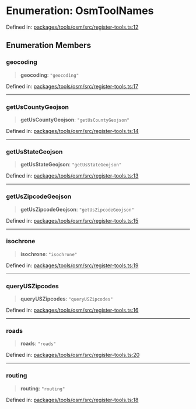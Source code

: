 # Enumeration: OsmToolNames

Defined in: [packages/tools/osm/src/register-tools.ts:12](https://github.com/geodaopenjs/openassistant/blob/0a6a7e7306d75a25dc968b3117f04cb7bd613bec/packages/tools/osm/src/register-tools.ts#L12)

## Enumeration Members

### geocoding

> **geocoding**: `"geocoding"`

Defined in: [packages/tools/osm/src/register-tools.ts:17](https://github.com/geodaopenjs/openassistant/blob/0a6a7e7306d75a25dc968b3117f04cb7bd613bec/packages/tools/osm/src/register-tools.ts#L17)

***

### getUsCountyGeojson

> **getUsCountyGeojson**: `"getUsCountyGeojson"`

Defined in: [packages/tools/osm/src/register-tools.ts:14](https://github.com/geodaopenjs/openassistant/blob/0a6a7e7306d75a25dc968b3117f04cb7bd613bec/packages/tools/osm/src/register-tools.ts#L14)

***

### getUsStateGeojson

> **getUsStateGeojson**: `"getUsStateGeojson"`

Defined in: [packages/tools/osm/src/register-tools.ts:13](https://github.com/geodaopenjs/openassistant/blob/0a6a7e7306d75a25dc968b3117f04cb7bd613bec/packages/tools/osm/src/register-tools.ts#L13)

***

### getUsZipcodeGeojson

> **getUsZipcodeGeojson**: `"getUsZipcodeGeojson"`

Defined in: [packages/tools/osm/src/register-tools.ts:15](https://github.com/geodaopenjs/openassistant/blob/0a6a7e7306d75a25dc968b3117f04cb7bd613bec/packages/tools/osm/src/register-tools.ts#L15)

***

### isochrone

> **isochrone**: `"isochrone"`

Defined in: [packages/tools/osm/src/register-tools.ts:19](https://github.com/geodaopenjs/openassistant/blob/0a6a7e7306d75a25dc968b3117f04cb7bd613bec/packages/tools/osm/src/register-tools.ts#L19)

***

### queryUSZipcodes

> **queryUSZipcodes**: `"queryUSZipcodes"`

Defined in: [packages/tools/osm/src/register-tools.ts:16](https://github.com/geodaopenjs/openassistant/blob/0a6a7e7306d75a25dc968b3117f04cb7bd613bec/packages/tools/osm/src/register-tools.ts#L16)

***

### roads

> **roads**: `"roads"`

Defined in: [packages/tools/osm/src/register-tools.ts:20](https://github.com/geodaopenjs/openassistant/blob/0a6a7e7306d75a25dc968b3117f04cb7bd613bec/packages/tools/osm/src/register-tools.ts#L20)

***

### routing

> **routing**: `"routing"`

Defined in: [packages/tools/osm/src/register-tools.ts:18](https://github.com/geodaopenjs/openassistant/blob/0a6a7e7306d75a25dc968b3117f04cb7bd613bec/packages/tools/osm/src/register-tools.ts#L18)
